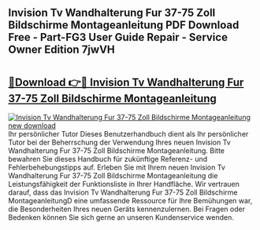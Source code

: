 ## Invision Tv Wandhalterung Fur 37-75 Zoll Bildschirme Montageanleitung PDF Download Free - Part-FG3 User Guide Repair - Service Owner Edition 7jwVH

# <h2><a href="http://df6k5sq.blite.top/?on=Invision+Tv+Wandhalterung+Fur+37-75+Zoll+Bildschirme+Montageanleitung">🔗Download 👉🔴 Invision Tv Wandhalterung Fur 37-75 Zoll Bildschirme Montageanleitung</a></h2>

[![Invision Tv Wandhalterung Fur 37-75 Zoll Bildschirme Montageanleitung new download](https://i.imgur.com/lujVjoI.png)](http://df6k5sq.blite.top/?on=Invision+Tv+Wandhalterung+Fur+37-75+Zoll+Bildschirme+Montageanleitung)
Ihr persönlicher Tutor Dieses Benutzerhandbuch dient als Ihr persönlicher Tutor bei der Beherrschung der Verwendung Ihres neuen Invision Tv Wandhalterung Fur 37-75 Zoll Bildschirme Montageanleitung. Bitte bewahren Sie dieses Handbuch für zukünftige Referenz- und Fehlerbehebungstipps auf. Erleben Sie mit Ihrem neuen Invision Tv Wandhalterung Fur 37-75 Zoll Bildschirme Montageanleitung die Leistungsfähigkeit der Funktionsliste in Ihrer Handfläche. Wir vertrauen darauf, dass das Invision Tv Wandhalterung Fur 37-75 Zoll Bildschirme MontageanleitungD eine umfassende Ressource für Ihre Bemühungen war, die Besonderheiten Ihres neuen Geräts kennenzulernen. Bei Fragen oder Bedenken können Sie sich gerne an unseren Kundenservice wenden.

